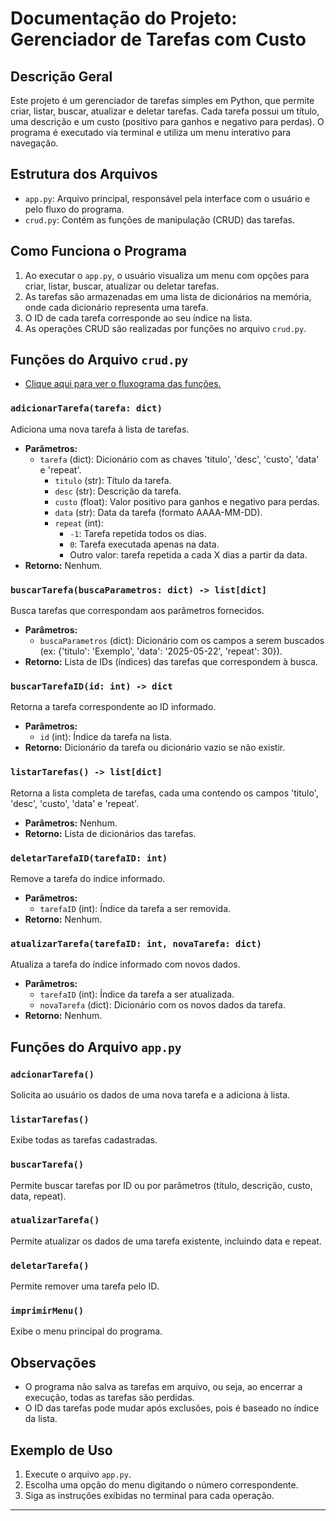 # Documentação do Projeto: Gerenciador de Tarefas com Custo

## Descrição Geral

Este projeto é um gerenciador de tarefas simples em Python, que permite criar, listar, buscar, atualizar e deletar tarefas. Cada tarefa possui um título, uma descrição e um custo (positivo para ganhos e negativo para perdas). O programa é executado via terminal e utiliza um menu interativo para navegação.

## Estrutura dos Arquivos

- `app.py`: Arquivo principal, responsável pela interface com o usuário e pelo fluxo do programa.
- `crud.py`: Contém as funções de manipulação (CRUD) das tarefas.

## Como Funciona o Programa

1. Ao executar o `app.py`, o usuário visualiza um menu com opções para criar, listar, buscar, atualizar ou deletar tarefas.
2. As tarefas são armazenadas em uma lista de dicionários na memória, onde cada dicionário representa uma tarefa.
3. O ID de cada tarefa corresponde ao seu índice na lista.
4. As operações CRUD são realizadas por funções no arquivo `crud.py`.

## Funções do Arquivo `crud.py`

- [Clique aqui para ver o fluxograma das funções.](./Fluxograms/README.md)

### `adicionarTarefa(tarefa: dict)`

Adiciona uma nova tarefa à lista de tarefas.

- **Parâmetros:**
  - `tarefa` (dict): Dicionário com as chaves 'titulo', 'desc', 'custo', 'data' e 'repeat'.
    - `titulo` (str): Título da tarefa.
    - `desc` (str): Descrição da tarefa.
    - `custo` (float): Valor positivo para ganhos e negativo para perdas.
    - `data` (str): Data da tarefa (formato AAAA-MM-DD).
    - `repeat` (int):
        - `-1`: Tarefa repetida todos os dias.
        - `0`: Tarefa executada apenas na data.
        - Outro valor: tarefa repetida a cada X dias a partir da data.
- **Retorno:** Nenhum.

### `buscarTarefa(buscaParametros: dict) -> list[dict]`

Busca tarefas que correspondam aos parâmetros fornecidos.

- **Parâmetros:**
  - `buscaParametros` (dict): Dicionário com os campos a serem buscados (ex: {'titulo': 'Exemplo', 'data': '2025-05-22', 'repeat': 30}).
- **Retorno:** Lista de IDs (índices) das tarefas que correspondem à busca.

### `buscarTarefaID(id: int) -> dict`

Retorna a tarefa correspondente ao ID informado.

- **Parâmetros:**
  - `id` (int): Índice da tarefa na lista.
- **Retorno:** Dicionário da tarefa ou dicionário vazio se não existir.

### `listarTarefas() -> list[dict]`

Retorna a lista completa de tarefas, cada uma contendo os campos 'titulo', 'desc', 'custo', 'data' e 'repeat'.

- **Parâmetros:** Nenhum.
- **Retorno:** Lista de dicionários das tarefas.

### `deletarTarefaID(tarefaID: int)`

Remove a tarefa do índice informado.

- **Parâmetros:**
  - `tarefaID` (int): Índice da tarefa a ser removida.
- **Retorno:** Nenhum.

### `atualizarTarefa(tarefaID: int, novaTarefa: dict)`

Atualiza a tarefa do índice informado com novos dados.

- **Parâmetros:**
  - `tarefaID` (int): Índice da tarefa a ser atualizada.
  - `novaTarefa` (dict): Dicionário com os novos dados da tarefa.
- **Retorno:** Nenhum.

## Funções do Arquivo `app.py`

### `adcionarTarefa()`

Solicita ao usuário os dados de uma nova tarefa e a adiciona à lista.

### `listarTarefas()`

Exibe todas as tarefas cadastradas.

### `buscarTarefa()`

Permite buscar tarefas por ID ou por parâmetros (título, descrição, custo, data, repeat).

### `atualizarTarefa()`

Permite atualizar os dados de uma tarefa existente, incluindo data e repeat.

### `deletarTarefa()`

Permite remover uma tarefa pelo ID.

### `imprimirMenu()`

Exibe o menu principal do programa.

## Observações

- O programa não salva as tarefas em arquivo, ou seja, ao encerrar a execução, todas as tarefas são perdidas.
- O ID das tarefas pode mudar após exclusões, pois é baseado no índice da lista.

## Exemplo de Uso

1. Execute o arquivo `app.py`.
2. Escolha uma opção do menu digitando o número correspondente.
3. Siga as instruções exibidas no terminal para cada operação.

---
